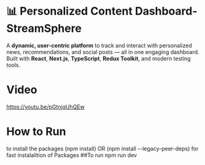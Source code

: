 # 📊 Personalized Content Dashboard-StreamSphere
A **dynamic, user-centric platform** to track and interact with personalized news, recommendations, and social posts — all in one engaging dashboard.  
Built with **React**, **Next.js**, **TypeScript**, **Redux Toolkit**, and modern testing tools.

# Video
https://youtu.be/pGtnjqUhQEw
# How to Run
to install the packages 
(npm install) OR (npm install --legacy-peer-deps) for fast instalalltion of Packages
##To run
npm run dev 
